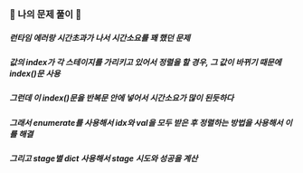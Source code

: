 ### 🍎 나의 문제 풀이 🍎
##### 런타임 에러랑 시간초과가 나서 시간소요를 꽤 했던 문제
##### 값의 index가 각 스테이지를 가리키고 있어서 정렬을 할 경우, 그 값이 바뀌기 때문에 index()문 사용
##### 그런데 이 index()문을 반복문 안에 넣어서 시간소요가 많이 된듯하다
##### 그래서 enumerate를 사용해서 idx와 val을 모두 받은 후 정렬하는 방법을 사용해서 이를 해결
##### 그리고 stage별 dict 사용해서 stage 시도와 성공을 계산
